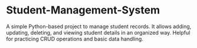 # Student-Management-System
A simple Python-based project to manage student records. It allows adding, updating, deleting, and viewing student details in an organized way. Helpful for practicing CRUD operations and basic data handling.

